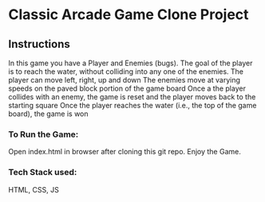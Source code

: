 # Classic Arcade Game Clone Project

## Instructions

In this game you have a Player and Enemies (bugs). The goal of the player is to reach the water, without colliding into any one of the enemies.
The player can move left, right, up and down
The enemies move at varying speeds on the paved block portion of the game board
Once a the player collides with an enemy, the game is reset and the player moves back to the starting square
Once the player reaches the water (i.e., the top of the game board), the game is won

### To Run the Game:
Open index.html in browser after cloning this git repo. Enjoy the Game.

### Tech Stack used: 
HTML, CSS, JS

